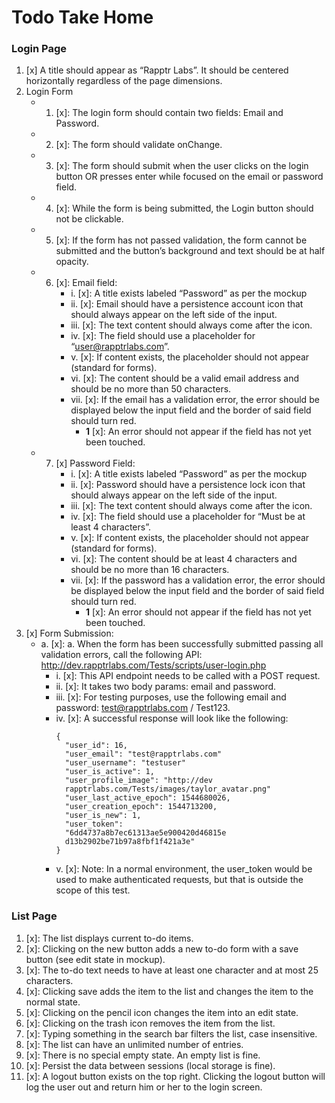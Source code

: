 # Todo Take Home


### Login Page


1. [x] A title should appear as “Rapptr Labs”. It should be centered horizontally regardless of the page dimensions.
2. Login Form
    - 1. [x]: The login form should contain two fields: Email and Password.
    - 2. [x]: The form should validate onChange.
    - 3. [x]: The form should submit when the user clicks on the login button OR presses enter
while focused on the email or password field.
    - 4. [x]: While the form is being submitted, the Login button should not be clickable.
    - 5. [x]: If the form has not passed validation, the form cannot be submitted and the button’s
background and text should be at half opacity.
    - 6. [x]: Email field:
          - i. [x]: A title exists labeled “Password” as per the mockup
          - ii. [x]: Email should have a persistence account icon that should always appear on the
left side of the input.
          - iii. [x]: The text content should always come after the icon.
          - iv. [x]: The field should use a placeholder for “user@rapptrlabs.com”.
          - v. [x]: If content exists, the placeholder should not appear (standard for forms).
          - vi. [x]: The content should be a valid email address and should be no more than 50
characters.
          - vii. [x]: If the email has a validation error, the error should be displayed below the input
field and the border of said field should turn red.
            - **1** [x]: An error should not appear if the field has not yet been touched.
    - 7. [x] Password Field: 
          - i. [x]: A title exists labeled “Password” as per the mockup
          - ii. [x]: Password should have a persistence lock icon that should always appear on the left side of the input.
          - iii. [x]: The text content should always come after the icon.
          - iv. [x]: The field should use a placeholder for “Must be at least 4 characters”.
          - v. [x]: If content exists, the placeholder should not appear (standard for forms).
          - vi. [x]: The content should be at least 4 characters and should be no more than 16
characters.
          - vii. [x]: If the password has a validation error, the error should be displayed below the
input field and the border of said field should turn red.
            - **1** [x]: An error should not appear if the field has not yet been touched.
3. [x] Form Submission: 
    - a. [x]: a. When the form has been successfully submitted passing all validation errors, call the
following API: http://dev.rapptrlabs.com/Tests/scripts/user-login.php
      - i. [x]: This API endpoint needs to be called with a POST request.
      - ii. [x]: It takes two body params: email and password.
      - iii. [x]: For testing purposes, use the following email and password:
test@rapptrlabs.com / Test123.
      - iv. [x]: A successful response will look like the following:
          ```
          {
            "user_id": 16,
            "user_email": "test@rapptrlabs.com"
            "user_username": "testuser"
            "user_is_active": 1,
            "user_profile_image": "http://dev
            rapptrlabs.com/Tests/images/taylor_avatar.png"
            "user_last_active_epoch": 1544680026,
            "user_creation_epoch": 1544713200,
            "user_is_new": 1,
            "user_token":
            "6dd4737a8b7ec61313ae5e900420d46815e
            d13b2902be71b97a8fbf1f421a3e"
          }
          ```
      - v. [x]: Note: In a normal environment, the user_token would be used to make
authenticated requests, but that is outside the scope of this test.

### List Page

1. [x]: The list displays current to-do items.
2. [x]: Clicking on the new button adds a new to-do form with a save button (see edit state in
mockup).
3. [x]: The to-do text needs to have at least one character and at most 25 characters.
4. [x]: Clicking save adds the item to the list and changes the item to the normal state.
5. [x]: Clicking on the pencil icon changes the item into an edit state.
6. [x]: Clicking on the trash icon removes the item from the list.
7. [x]: Typing something in the search bar filters the list, case insensitive.
8. [x]: The list can have an unlimited number of entries.
9. [x]: There is no special empty state. An empty list is fine.
10. [x]: Persist the data between sessions (local storage is fine).
11. [x]: A logout button exists on the top right. Clicking the logout button will log the user out and
return him or her to the login screen.